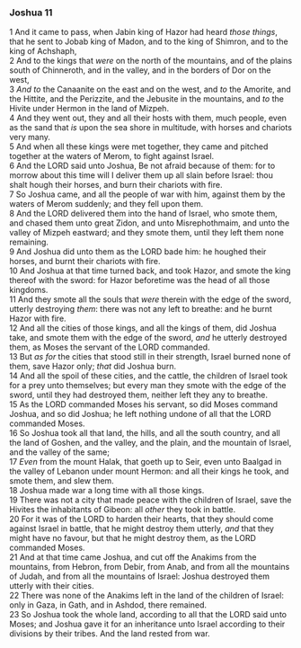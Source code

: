 ### Joshua 11

1 And it came to pass, when Jabin king of Hazor had heard *those things*, that he sent to Jobab king of Madon, and to the king of Shimron, and to the king of Achshaph,  
2 And to the kings that *were* on the north of the mountains, and of the plains south of Chinneroth, and in the valley, and in the borders of Dor on the west,  
3 *And to* the Canaanite on the east and on the west, and *to* the Amorite, and the Hittite, and the Perizzite, and the Jebusite in the mountains, and *to* the Hivite under Hermon in the land of Mizpeh.  
4 And they went out, they and all their hosts with them, much people, even as the sand that *is* upon the sea shore in multitude, with horses and chariots very many.  
5 And when all these kings were met together, they came and pitched together at the waters of Merom, to fight against Israel.  
6 And the LORD said unto Joshua, Be not afraid because of them: for to morrow about this time will I deliver them up all slain before Israel: thou shalt hough their horses, and burn their chariots with fire.  
7 So Joshua came, and all the people of war with him, against them by the waters of Merom suddenly; and they fell upon them.  
8 And the LORD delivered them into the hand of Israel, who smote them, and chased them unto great Zidon, and unto Misrephothmaim, and unto the valley of Mizpeh eastward; and they smote them, until they left them none remaining.  
9 And Joshua did unto them as the LORD bade him: he houghed their horses, and burnt their chariots with fire.  
10 And Joshua at that time turned back, and took Hazor, and smote the king thereof with the sword: for Hazor beforetime was the head of all those kingdoms.  
11 And they smote all the souls that *were* therein with the edge of the sword, utterly destroying *them*: there was not any left to breathe: and he burnt Hazor with fire.  
12 And all the cities of those kings, and all the kings of them, did Joshua take, and smote them with the edge of the sword, *and* he utterly destroyed them, as Moses the servant of the LORD commanded.  
13 But *as for* the cities that stood still in their strength, Israel burned none of them, save Hazor only; *that* did Joshua burn.  
14 And all the spoil of these cities, and the cattle, the children of Israel took for a prey unto themselves; but every man they smote with the edge of the sword, until they had destroyed them, neither left they any to breathe.  
15 As the LORD commanded Moses his servant, so did Moses command Joshua, and so did Joshua; he left nothing undone of all that the LORD commanded Moses.  
16 So Joshua took all that land, the hills, and all the south country, and all the land of Goshen, and the valley, and the plain, and the mountain of Israel, and the valley of the same;  
17 *Even* from the mount Halak, that goeth up to Seir, even unto Baalgad in the valley of Lebanon under mount Hermon: and all their kings he took, and smote them, and slew them.  
18 Joshua made war a long time with all those kings.  
19 There was not a city that made peace with the children of Israel, save the Hivites the inhabitants of Gibeon: all *other* they took in battle.  
20 For it was of the LORD to harden their hearts, that they should come against Israel in battle, that he might destroy them utterly, *and* that they might have no favour, but that he might destroy them, as the LORD commanded Moses.  
21 And at that time came Joshua, and cut off the Anakims from the mountains, from Hebron, from Debir, from Anab, and from all the mountains of Judah, and from all the mountains of Israel: Joshua destroyed them utterly with their cities.  
22 There was none of the Anakims left in the land of the children of Israel: only in Gaza, in Gath, and in Ashdod, there remained.  
23 So Joshua took the whole land, according to all that the LORD said unto Moses; and Joshua gave it for an inheritance unto Israel according to their divisions by their tribes. And the land rested from war.  

